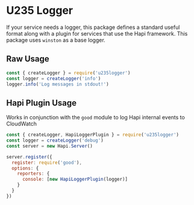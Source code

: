 # U235 Logger

If your service needs a logger, this package defines a standard useful format along with a plugin for services that use the Hapi framework. This package uses `winston` as a base logger.

## Raw Usage

```js
const { createLogger } = require('u235logger')
const logger = createLogger('info')
logger.info('Log messages in stdout!')
```

## Hapi Plugin Usage

Works in conjunction with the `good` module to log Hapi internal events to CloudWatch

```js
const { createLogger, HapiLoggerPlugin } = require('u235logger')
const logger = createLogger('debug')
const server = new Hapi.Server()

server.register({
  register: require('good'),
  options: {
    reporters: {
      console: [new HapiLoggerPlugin(logger)]
    }
  }
})
```
